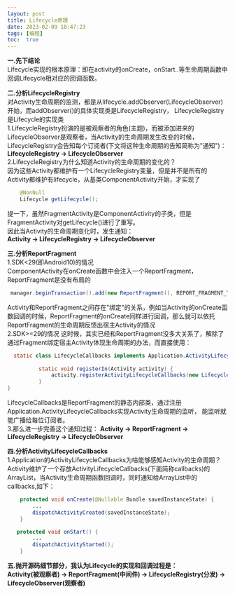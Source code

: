 ```yaml
---
layout: post
title: Lifecycle原理
date: 2023-02-09 10:47:23
tags: [编程]
toc:  true
---
```


**一.先下结论**  
Lifecycle实现的根本原理：即在activity的onCreate，onStart..等生命周期函数中回调Lifecycle相对应的回调函数。  

**二.分析LifecycleRegistry**  
对Activity生命周期的监测，都是从lifecycle.addObserver(LifecycleObserver)开始，而addObserver()的具体实现类是LifecycleRegistry，
LifecycleRegistry是Lifecycle的实现类  
1.LifecycleRegistry扮演的是被观察者的角色(主题)，而被添加进来的LifecycleObserver是观察者，当Activity的生命周期发生改变的时候，
LifecycleRegistry会告知每个订阅者(下文将这种生命周期的告知简称为"通知")：  
**LifecycleRegistry -> LifecycleObserver**  
2.LifecycleRegistry为什么知道Activity的生命周期的变化的？  
因为这些Activity都维护有一个LifecycleRegistry变量，但是并不是所有的Activity都维护有lifecycle，从基类ComponentActivity开始，才实现了
```java
    @NonNull
    Lifecycle getLifecycle();
```
提一下，虽然FragmentActivity是ComponentActivity的子类，但是FragmentActivity对getLifecycle()进行了重写。  
因此当Activity的生命周期变化时，发生通知：  
**Activity -> LifecycleRegistry -> LifecycleObserver**  

**三.分析ReportFragment**  
1.SDK<29(即Android10)的情况  
ComponentActivity在onCreate函数中会注入一个ReportFragment，ReportFragment是没有布局的  
```java
 manager.beginTransaction().add(new ReportFragment(), REPORT_FRAGMENT_TAG).commit();
```
Activity和ReportFragment之间存在"绑定"的关系，例如当Activity的onCreate函数回调的时候，ReportFragment的onCreate同样进行回调，那么就可以依托
ReportFragment的生命周期反馈出宿主Activity的情况  
2.SDK>=29的情况
这时候，其实已经和ReportFragment没多大关系了，解除了通过Fragment绑定宿主Activity体现生命周期的办法，而直接使用：
```java
  static class LifecycleCallbacks implements Application.ActivityLifecycleCallbacks {
  
          static void registerIn(Activity activity) {
              activity.registerActivityLifecycleCallbacks(new LifecycleCallbacks());
          }
}
```
LifecycleCallbacks是ReportFragment的静态内部类，通过注册Application.ActivityLifecycleCallbacks实现Activity生命周期的监听，
能监听就能广播给每位订阅者。  
3.那么进一步完善这个通知过程：
**Activity -> ReportFragment -> LifecycleRegistry -> LifecycleObserver**  

**四.分析ActivityLifecycleCallbacks**  
1.Application的ActivityLifecycleCallbacks为啥能够感知Activity的生命周期？
Activity维护了一个存放ActivityLifecycleCallbacks(下面简称callbacks)的ArrayList，当Activity生命周期函数回调时，同时通知给ArrayList中的
callbacks,如下：
```java
    protected void onCreate(@Nullable Bundle savedInstanceState) {
        ...
        dispatchActivityCreated(savedInstanceState);
    }  

   protected void onStart() {
        ...
        dispatchActivityStarted();
    }
```

**五.抛开源码细节部分，我认为Lifecycle的实现和回调过程是：**  
**Activity(被观察者) -> ReportFragment(中间件) -> LifecycleRegistry(分发) -> LifecycleObserver(观察者)**  
